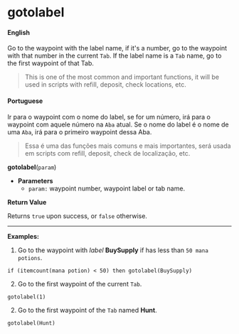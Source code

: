 
# gotolabel


<!-- tabs:start -->

#### **English**

Go to the waypoint with the label name, if it's a number, go to the waypoint with that number in the current `Tab`. If the label name is a `Tab` name, go to the first waypoint of that Tab.

> This is one of the most common and important functions, it will be used in scripts with refill, deposit, check locations, etc.

#### **Portuguese**

Ir para o waypoint com o nome do label, se for um número, irá para o waypoint com aquele número na `Aba` atual. Se o nome do label é o nome de uma `Aba`, irá para o primeiro waypoint dessa Aba.

> Essa é uma das funções mais comuns e mais importantes, será usada em scripts com refill, deposit, check de localização, etc.


<!-- tabs:end -->


**gotolabel**(`param`)

- **Parameters**
  - `param:` waypoint number, waypoint label or tab name.


**Return Value**

Returns `true` upon success, or `false` otherwise.

---

**Examples:**

1. Go to the waypoint with *label* **BuySupply** if has less than `50 mana potions`.
```action
if (itemcount(mana potion) < 50) then gotolabel(BuySupply)
```

2. Go to the first waypoint of the current `Tab`.
```action
gotolabel(1)
```

2. Go to the first waypoint of the `Tab` named **Hunt**.
```action
gotolabel(Hunt)
```
